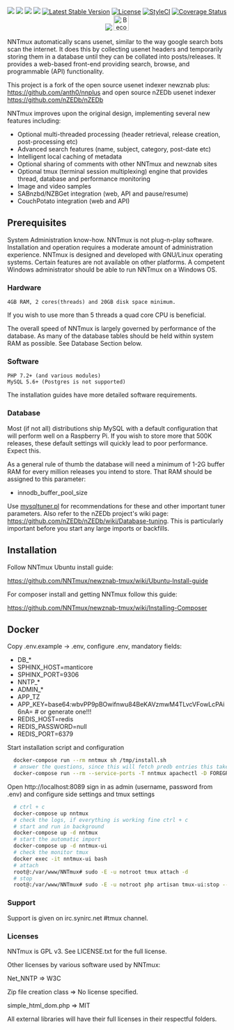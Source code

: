 <p align="center">
    <a href="https://codeclimate.com/github/NNTmux/newznab-tmux"><img src="https://codeclimate.com/github/NNTmux/newznab-tmux/badges/gpa.svg"></a>
    <a href="https://scrutinizer-ci.com/g/NNTmux/newznab-tmux/build-status/dev"><img src="https://scrutinizer-ci.com/g/NNTmux/newznab-tmux/badges/build.png?b=dev"></a>
    <a href="https://scrutinizer-ci.com/g/NNTmux/newznab-tmux/?branch=dev"><img src="https://scrutinizer-ci.com/g/NNTmux/newznab-tmux/badges/quality-score.png?b=dev"></a>
    <a href="https://travis-ci.org/NNTmux/newznab-tmux"><img src="https://travis-ci.org/NNTmux/newznab-tmux.svg?branch=dev"></a>
    <a href="https://packagist.org/packages/nntmux/newznab-tmux"><img src="https://poser.pugx.org/nntmux/newznab-tmux/v/stable.svg" alt="Latest Stable Version"></a>
    <a href="https://packagist.org/packages/nntmux/newznab-tmux"><img src="https://poser.pugx.org/nntmux/newznab-tmux/license.svg" alt="License"></a>
    <a href="https://styleci.io/repos/22602573"><img src="https://styleci.io/repos/22602573/shield?branch=dev" alt="StyleCI"></a>
    <a href='https://coveralls.io/github/NNTmux/newznab-tmux?branch=0.x'><img src='https://coveralls.io/repos/github/NNTmux/newznab-tmux/badge.svg?branch=dev' alt='Coverage Status' /></a>
    <a href="https://github.com/prettier/prettier"><img src=https://img.shields.io/badge/code_style-prettier-ff69b4.svg?style=flat-square"></a>
    <a href="https://www.patreon.com/bePatron?u=6160908"><img src="https://c5.patreon.com/external/logo/become_a_patron_button.png" alt="Become a Patron!" height="35"></a>
</p>



NNTmux automatically scans usenet, similar to the way google search bots scan the internet. It does this by collecting usenet headers and temporarily storing them in a database until they can be collated into posts/releases. It provides a web-based front-end providing search, browse, and programmable (API) functionality.

This project is a fork of the open source usenet indexer newznab plus: https://github.com/anth0/nnplus and open source nZEDb usenet indexer https://github.com/nZEDb/nZEDb

NNTmux improves upon the original design, implementing several new features including:

- Optional multi-threaded processing (header retrieval, release creation, post-processing etc)
- Advanced search features (name, subject, category, post-date etc)
- Intelligent local caching of metadata
- Optional sharing of comments with other NNTmux and newznab sites
- Optional tmux (terminal session multiplexing) engine that provides thread, database and performance monitoring
- Image and video samples
- SABnzbd/NZBGet integration (web, API and pause/resume)
- CouchPotato integration (web and API)


## Prerequisites

System Administration know-how. NNTmux is not plug-n-play software. Installation and operation requires a moderate amount of administration experience. NNTmux is designed and developed with GNU/Linux operating systems. Certain features are not available on other platforms. A competent Windows administrator should be able to run NNTmux on a Windows OS.

### Hardware

	4GB RAM, 2 cores(threads) and 20GB disk space minimum.

If you wish to use more than 5 threads a quad core CPU is beneficial.

The overall speed of NNTmux is largely governed by performance of the database. As many of the database tables should be held within system RAM as possible. See Database Section below.

### Software

	PHP 7.2+ (and various modules)
	MySQL 5.6+ (Postgres is not supported)
The installation guides have more detailed software requirements.

### Database

Most (if not all) distributions ship MySQL with a default configuration that will perform well on a Raspberry Pi. If you wish to store more that 500K releases, these default settings will quickly lead to poor performance. Expect this.

As a general rule of thumb the database will need a minimum of 1-2G buffer RAM for every million releases you intend to store. That RAM should be assigned to this parameter:

- innodb_buffer_pool_size

Use [mysqltuner.pl](http://mysqltuner.pl "MySQL tuner - Use it!") for recommendations for these and other important tuner parameters. Also refer to the nZEDb project's wiki page: https://github.com/nZEDb/nZEDb/wiki/Database-tuning. This is particularly important before you start any large imports or backfills.


## Installation

 Follow NNTmux Ubuntu install guide:

 https://github.com/NNTmux/newznab-tmux/wiki/Ubuntu-Install-guide

 For composer install and getting NNTmux follow this guide:

 https://github.com/NNTmux/newznab-tmux/wiki/Installing-Composer

## Docker

 Copy .env.example -> .env, configure .env, mandatory fields:
 - DB_*
 - SPHINX_HOST=manticore
 - SPHINX_PORT=9306
 - NNTP_*
 - ADMIN_*
 - APP_TZ
 - APP_KEY=base64:wbvPP9pBOwifnwu84BeKAVzmwM4TLvcVFowLcPAi6nA= # or generate one!!!
 - REDIS_HOST=redis
 - REDIS_PASSWORD=null
 - REDIS_PORT=6379

Start installation script and configuration
```bash
  docker-compose run --rm nntmux sh /tmp/install.sh
  # answer the questions, since this will fetch predb entries this takes an hour or two, just press ctrl + c if you dont like it ;)
  docker-compose run --rm --service-ports -T nntmux apachectl -D FOREGROUND 
```
 Open http://localhost:8089
 sign in as admin (username, password from .env) and configure side settings and tmux settings
```bash
  # ctrl + c
  docker-compose up nntmux
  # check the logs, if everything is working fine ctrl + c
  # start and run in background
  docker-compose up -d nntmux
  # start the automatic import
  docker-compose up -d nntmux-ui
  # check the monitor tmux
  docker exec -it nntmux-ui bash
  # attach
  root@:/var/www/NNTmux# sudo -E -u notroot tmux attach -d
  # stop
  root@:/var/www/NNTmux# sudo -E -u notroot php artisan tmux-ui:stop --kill
```
### Support

 Support is given on irc.synirc.net #tmux channel.

### Licenses

 NNTmux is GPL v3. See LICENSE.txt for the full license.

 Other licenses by various software used by NNTmux:

 Net_NNTP => W3C

 Zip file creation class => No license specified.

 simple_html_dom.php => MIT

 All external libraries will have their full licenses in their respectful folders.





